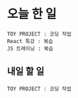 # 오늘 한 일
```study
TOY PROJECT : 코딩 작업
React 특강 : 복습
JS 트레이닝 : 복습
```

## 내일 할 일
```study
TOY PROJECT : 코딩 작업
```